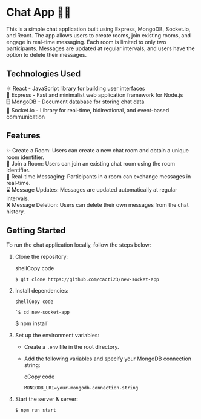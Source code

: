 # Chat App 📱💬

This is a simple chat application built using Express, MongoDB, Socket.io, and React. The app allows users to create rooms, join existing rooms, and engage in real-time messaging. Each room is limited to only two participants. Messages are updated at regular intervals, and users have the option to delete their messages.

## Technologies Used

⚛️ React - JavaScript library for building user interfaces\
🚀 Express - Fast and minimalist web application framework for Node.js\
🗄️ MongoDB - Document database for storing chat data\
📡 Socket.io - Library for real-time, bidirectional, and event-based communication

## Features

✨ Create a Room: Users can create a new chat room and obtain a unique room identifier.\
🔗 Join a Room: Users can join an existing chat room using the room identifier.\
💬 Real-time Messaging: Participants in a room can exchange messages in real-time.\
⌛ Message Updates: Messages are updated automatically at regular intervals.\
❌ Message Deletion: Users can delete their own messages from the chat history.

## Getting Started

To run the chat application locally, follow the steps below:

1.  Clone the repository:

    shellCopy code

    `$ git clone https://github.com/cacti23/new-socket-app`

2.  Install dependencies:

        shellCopy code

        `$ cd new-socket-app

    $ npm install`

3.  Set up the environment variables:

    - Create a `.env` file in the root directory.
    - Add the following variables and specify your MongoDB connection string:

      cCopy code

      `MONGODB_URI=your-mongodb-connection-string`

4.  Start the server & server:

    `$ npm run start`
